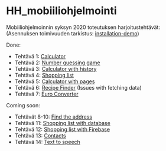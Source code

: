 # HH_mobiiliohjelmointi

Mobiiliohjelmoinnin syksyn 2020 toteutuksen harjoitustehtävät:
(Asennuksen toimivuuden tarkistus: [installation-demo](/installation-demo/App.js))

Done:
- Tehtävä 1: [Calculator](/Calculator/App.js)
- Tehtävä 2: [Number guessing game](/Number_guessing_game/App.js)
- Tehtävä 3: [Calculator with history](/Calculator_with_history/App.js)
- Tehtävä 4: [Shopping list](/Shopping_list/App.js)
- Tehtävä 5: [Calculator with pages](/Calculator_with_pages/App.js)
- Tehtävä 6: [Recipe Finder](/Recipe_finder/App.js) (Issues with fetching data)
- Tehtävä 7: [Euro Converter](/Euro_converter/App.js)

Coming soon:

- Tehtävät 8-10: [Find the address](/Find_address/App.js)
- Tehtävä 11: [Shopping list with database](/Shopping_list_with_db/App.js)
- Tehtävä 12: [Shopping list with Firebase](/Shopping_list_with_firebase/App.js)
- Tehtävä 13: [Contacts](/Contacts/App.js)
- Tehtävä 14: [Text to speech](/Text_to_speech/App.js)


